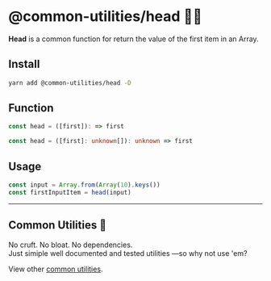 # @common-utilities/head 🧰👤

**Head** is a common function for return the value of the first item in an Array.

## Install

```bash
yarn add @common-utilities/head -D
```

## Function

```javascript
const head = ([first]): => first
```

```typescript
const head = ([first]: unknown[]): unknown => first
```

## Usage

```javascript
const input = Array.from(Array(10).keys())
const firstInputItem = head(input)
```

---

## Common Utilities 🧰

No cruft. No bloat. No dependencies.<br />
Just simiple well documented and tested utilities —so why not use 'em?

View other [common utilities](../../README.md).
